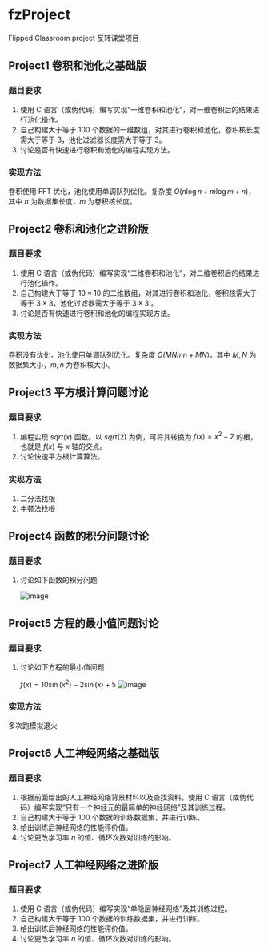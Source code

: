 # fzProject

Flipped Classroom project 反转课堂项目

## Project1 卷积和池化之基础版

### 题目要求

1. 使用 C 语言（或伪代码）编写实现“一维卷积和池化”，对一维卷积后的结果进行池化操作。
2. 自己构建大于等于 $100$ 个数据的一维数组，对其进行卷积和池化，卷积核长度需大于等于 $3$，池化过滤器长度需大于等于 $3$。
3. 讨论是否有快速进行卷积和池化的编程实现方法。

### 实现方法

卷积使用 FFT 优化，池化使用单调队列优化。复杂度 $O(n \log n + m \log m + n)$，其中 $n$ 为数据集长度，$m$ 为卷积核长度。

## Project2 卷积和池化之进阶版

### 题目要求

1. 使用 C 语言（或伪代码）编写实现“二维卷积和池化”，对二维卷积后的结果进行池化操作。
2. 自己构建大于等于 $10 \times 10$ 的二维数组，对其进行卷积和池化，卷积核需大于等于 $3 \times 3$，池化过滤器需大于等于 $3 \times 3$ 。
3. 讨论是否有快速进行卷积和池化的编程实现方法。
   
### 实现方法

卷积没有优化，池化使用单调队列优化。复杂度 $O(MNmn + MN)$，其中 $M, N$ 为数据集大小，$m, n$ 为卷积核大小。

## Project3 平方根计算问题讨论

### 题目要求

1. 编程实现 $sqrt(x)$ 函数。以 $sqrt(2)$ 为例，可将其转换为 $f(x)=x^2-2$ 的根，也就是 $f(x)$ 与 $x$ 轴的交点。
2. 讨论快速平方根计算算法。

### 实现方法

1. 二分法找根
2. 牛顿法找根

## Project4 函数的积分问题讨论

### 题目要求

1. 讨论如下函数的积分问题
   
   ![image](https://github.com/99-wood/fzProject/assets/54342274/f367d198-871a-45fd-98b0-263afe934dcf)

## Project5 方程的最小值问题讨论

### 题目要求

1. 讨论如下方程的最小值问题

   $f(x) = 10\sin(x ^ 2) - 2\sin(x) + 5$
   ![image](https://github.com/99-wood/fzProject/assets/54342274/7d628ac8-199b-440e-bea7-ff3cc0a2c82f)

### 实现方法

多次跑模拟退火

## Project6 人工神经网络之基础版

### 题目要求

1. 根据前面给出的人工神经网络背景材料以及查找资料，使用 C 语言（或伪代码）编写实现“只有一个神经元的最简单的神经网络”及其训练过程。
2. 自己构建大于等于 $100$ 个数据的训练数据集，并进行训练。
3. 给出训练后神经网络的性能评价值。
4. 讨论更改学习率 $\eta$ 的值、循环次数对训练的影响。
   
## Project7 人工神经网络之进阶版

### 题目要求

1. 使用 C 语言（或伪代码）编写实现“单隐层神经网络”及其训练过程。
2. 自己构建大于等于 $100$ 个数据的训练数据集，并进行训练。
3. 给出训练后神经网络的性能评价值。
4. 讨论更改学习率 $\eta$ 的值、循环次数对训练的影响。



